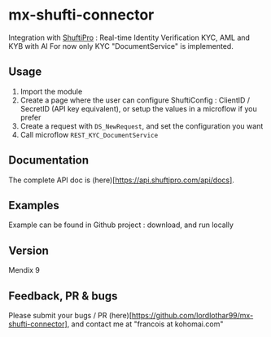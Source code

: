 # mx-shufti-connector
Integration with [ShuftiPro](https://shuftipro.com/) : Real-time Identity Verification KYC, AML and KYB with AI
For now only KYC "DocumentService" is implemented.

## Usage
1. Import the module
2. Create a page where the user can configure ShuftiConfig : ClientID / SecretID (API key equivalent), or setup the values in a microflow if you prefer
3. Create a request with ``DS_NewRequest``, and set the configuration you want
4. Call microflow ``REST_KYC_DocumentService``

## Documentation
The complete API doc is (here)[https://api.shuftipro.com/api/docs].

## Examples
Example can be found in Github project : download, and run locally

## Version
Mendix 9

## Feedback, PR & bugs
Please submit your bugs / PR (here)[https://github.com/lordlothar99/mx-shufti-connector], and contact me at "francois at kohomai.com"
